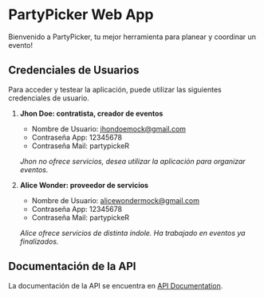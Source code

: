 # PartyPicker Web App

Bienvenido a PartyPicker, tu mejor herramienta para planear y coordinar un evento!

## Credenciales de Usuarios

Para acceder y testear la aplicación, puede utilizar las siguientes credenciales de usuario.

1. **Jhon Doe: contratista, creador de eventos**
    - Nombre de Usuario: jhondoemock@gmail.com
    - Contraseña App: 12345678
    - Contraseña Mail: partypickeR

   _Jhon no ofrece servicios, desea utilizar la aplicación para organizar eventos._


2. **Alice Wonder: proveedor de servicios**
    - Nombre de Usuario: alicewondermock@gmail.com
    - Contraseña App: 12345678
    - Contraseña Mail: partypickeR

    _Alice ofrece servicios de distinta índole. Ha trabajado en eventos ya finalizados._

## Documentación de la API

La documentación de la API se encuentra en [API Documentation](./api-documentation.yaml).